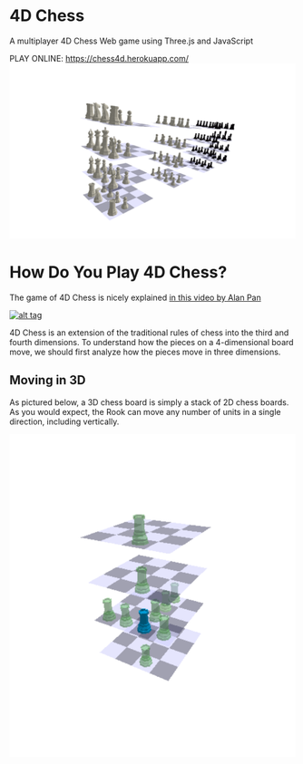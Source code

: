 


# 4D Chess
A multiplayer 4D Chess Web game using Three.js and JavaScript

PLAY ONLINE: https://chess4d.herokuapp.com/
<a href="https://chess4d.herokuapp.com/">![alt tag](https://raw.githubusercontent.com/BrianSantoso/images/master/4D-Chess/4dchessgif.gif)</a>
# How Do You Play 4D Chess?
The game of 4D Chess is nicely explained [in this video by Alan Pan](https://www.youtube.com/watch?v=3wFQPSEPgWc)

<a href="https://www.youtube.com/watch?v=3wFQPSEPgWc">![alt tag](http://i3.ytimg.com/vi/3wFQPSEPgWc/maxresdefault.jpg)</a>

4D Chess is an extension of the traditional rules of chess into the third and fourth dimensions. To understand how the pieces on a 4-dimensional board move, we should first analyze how the pieces move in three dimensions.

## Moving in 3D
As pictured below, a 3D chess board is simply a stack of 2D chess boards. As you would expect, the Rook can move any number of units in a single direction, including vertically.

![enter image description here](https://raw.githubusercontent.com/BrianSantoso/images/master/4D-Chess/rook3Dcropped.png)

